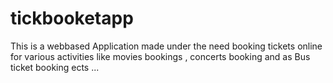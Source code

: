 # tickbooketapp
This is a webbased Application made under the need booking tickets online for various activities like movies bookings , concerts booking and as Bus ticket booking ects ...
